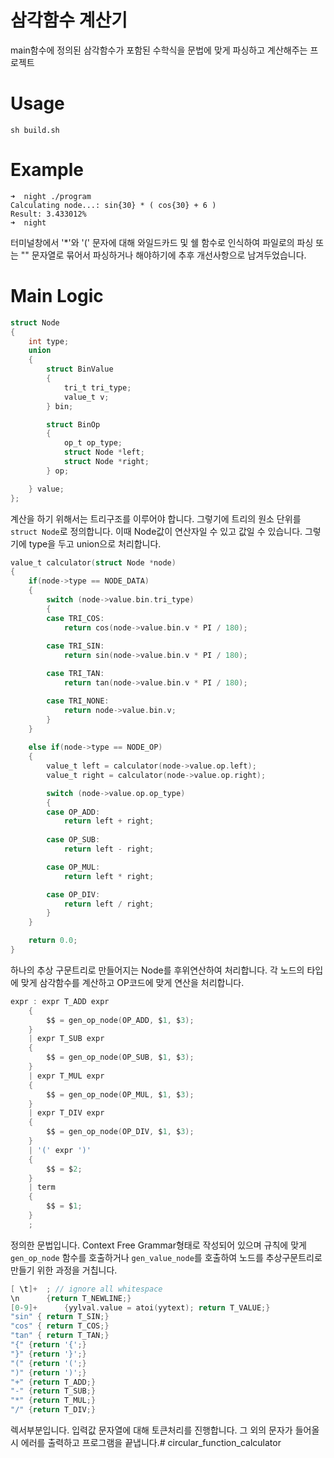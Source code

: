 # 삼각함수 계산기 
main함수에 정의된 삼각함수가 포함된 수학식을 문법에 맞게 파싱하고 계산해주는 프로젝트

# Usage
```Shell
sh build.sh
```

# Example 
```
➜  night ./program
Calculating node...: sin{30} * ( cos{30} + 6 )
Result: 3.433012%
➜  night
```
터미널창에서 '*'와 '(' 문자에 대해 와일드카드 및 쉘 함수로 인식하여 파일로의 파싱 또는 "" 문자열로 묶어서 파싱하거나 해야하기에 추후 개선사항으로 남겨두었습니다.

# Main Logic 
```C
struct Node
{
    int type;
    union 
    {
        struct BinValue
        {
            tri_t tri_type; 
            value_t v;
        } bin;

        struct BinOp
        {
            op_t op_type;
            struct Node *left; 
            struct Node *right;
        } op;

    } value;
};
```
계산을 하기 위해서는 트리구조를 이루어야 합니다. 그렇기에 트리의 원소 단위를 `struct Node`로 정의합니다. 이때 Node값이 연산자일 수 있고 값일 수 있습니다. 그렇기에 type을 두고 union으로 처리합니다.

```C
value_t calculator(struct Node *node)
{
    if(node->type == NODE_DATA)
    {
        switch (node->value.bin.tri_type)
        {
        case TRI_COS:
            return cos(node->value.bin.v * PI / 180);
        
        case TRI_SIN:
            return sin(node->value.bin.v * PI / 180);

        case TRI_TAN:
            return tan(node->value.bin.v * PI / 180);

        case TRI_NONE: 
            return node->value.bin.v;
        }
    }
    
    else if(node->type == NODE_OP)
    {
        value_t left = calculator(node->value.op.left);
        value_t right = calculator(node->value.op.right);

        switch (node->value.op.op_type)
        {
        case OP_ADD:
            return left + right;
        
        case OP_SUB:
            return left - right;

        case OP_MUL:
            return left * right;

        case OP_DIV:
            return left / right;
        }
    }

    return 0.0;
}
```
하나의 추상 구문트리로 만들어지는 Node를 후위연산하여 처리합니다. 각 노드의 타입에 맞게 삼각함수를 계산하고 OP코드에 맞게 연산을 처리합니다. 

```C
expr : expr T_ADD expr 
    {
        $$ = gen_op_node(OP_ADD, $1, $3); 
    }
    | expr T_SUB expr 
    {
        $$ = gen_op_node(OP_SUB, $1, $3);
    }
    | expr T_MUL expr 
    {
        $$ = gen_op_node(OP_MUL, $1, $3);
    }
    | expr T_DIV expr 
    {
        $$ = gen_op_node(OP_DIV, $1, $3);
    }
    | '(' expr ')' 
    {
        $$ = $2;
    }
    | term
    {
        $$ = $1;
    }
    ;
```
정의한 문법입니다. Context Free Grammar형태로 작성되어 있으며 규칙에 맞게 `gen_op_node` 함수를 호출하거나 `gen_value_node`를 호출하여 노드를 추상구문트리로 만들기 위한 과정을 거칩니다. 

```C
[ \t]+	; // ignore all whitespace
\n		{return T_NEWLINE;}
[0-9]+		{yylval.value = atoi(yytext); return T_VALUE;}
"sin" { return T_SIN;}
"cos" { return T_COS;}
"tan" { return T_TAN;}
"{" {return '{';}
"}" {return '}';}
"(" {return '(';}
")" {return ')';}
"+" {return T_ADD;}
"-" {return T_SUB;}
"*" {return T_MUL;}
"/" {return T_DIV;}
```
렉서부분입니다. 입력값 문자열에 대해 토큰처리를 진행합니다. 그 외의 문자가 들어올 시 에러를 출력하고 프로그램을 끝냅니다.# circular_function_calculator
